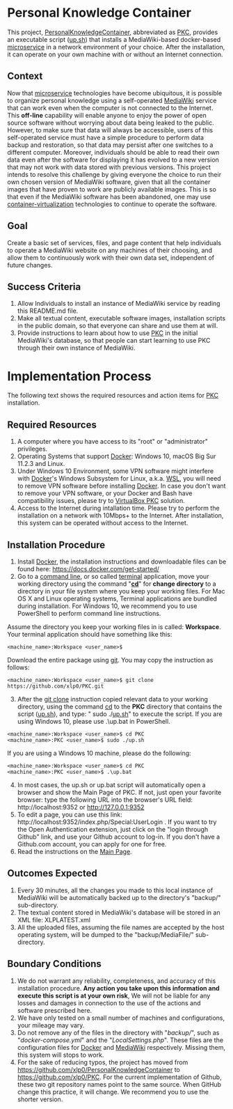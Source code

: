 # Personal Knowledge Container
This project, [PersonalKnowledgeContainer], abbreviated as [PKC], provides an executable script ([up.sh]) that installs a MediaWiki-based docker-based [microservice] in a network environment of your choice. After the installation, it can operate on your own machine with or without an Internet connection.

## Context
Now that [microservice] technologies have become ubiquitous, it is possible to organize personal knowledge using a self-operated [MediaWiki] service that can work even when the computer is not connected to the Internet. This **off-line** capability will enable anyone to enjoy the power of open source software without worrying about data being leaked to the public. However, to make sure that data will always be accessible, users of this self-operated service must have a simple procedure to perform data backup and restoration, so that data may persist after one switches to a different computer. Moreover, individuals should be able to read their own data even after the software for displaying it has evolved to a new version that may not work with data stored with previous versions. This project intends to resolve this challenge by giving everyone the choice to run their own chosen version of MediaWiki software, given that all the container images that have proven to work are publicly available images. This is so that even if the MediaWiki software has been abandoned, one may use [container-virtualization] technologies to continue to operate the software.

## Goal
Create a basic set of services, files, and page content that help individuals to operate a MediaWiki website on any machines of their choosing, and allow them to continuously work with their own data set, independent of future changes.

## Success Criteria
1. Allow Individuals to install an instance of MediaWiki service by reading this README.md file.
2. Make all textual content, executable software images, installation scripts in the public domain, so that everyone can share and use them at will.
3. Provide instructions to learn about how to use [PKC] in the initial MediaWiki's database, so that people can start learning to use PKC through their own instance of MediaWiki.

# Implementation Process
The following text shows the required resources and action items for [PKC] installation.

## Required Resources
1. A computer where you have access to its "root" or "administrator" privileges.
2. Operating Systems that support [Docker]: Windows 10, macOS  Big Sur 11.2.3 and Linux.
3. Under Windows 10 Environment, some VPN software might interfere with [Docker]'s Windows Subsystem for Linux, a.k.a. [WSL], you will need to remove VPN software before installing [Docker]. In case you don't want to remove your VPN software, or your Docker and Bash have compatibility issues, please try to [VirtualBox PKC] solution.
4. Access to the Internet during intallation time. Please try to perform the installation on a network with 10Mbps+ to the Internet. After installation, this system can be operated without access to the Internet.

## Installation Procedure
1. Install [Docker], the installation instructions and downloadable files can be found here: https://docs.docker.com/get-started/
2. Go to a [command line], or so called [terminal] application, move your working directory using the command "**[cd]**" for **change directory** to a directory in your file system where you keep your working files. For Mac OS X and Linux operating systems, Terminal applications are bundled during installation. For Windows 10, we recommend you to use PowerShell to perform command line instructions.

Assume the directory you keep your working files in  is called: **Workspace**. Your terminal application should have something like this:

```
<machine_name>:Workspace <user_name>$
```

Download the entire package using [git]. You may copy the instruction as follows:

```
<machine_name>:Workspace <user_name>$ git clone https://github.com/xlp0/PKC.git
```

3. After the [git clone] instruction copied relevant data to your working directory, using the command [cd] to the **PKC** directory that contains the script ([up.sh]), and type: " sudo ./[up.sh]" to execute the script. If you are using Windows 10, please use .\up.bat in PowerShell.

```
<machine_name>:Workspace <user_name>$ cd PKC
<machine_name>:PKC <user_name>$ sudo ./up.sh
```

If you are using a Windows 10 machine, please do the following:
```
<machine_name>:Workspace <user_name>$ cd PKC
<machine_name>:PKC <user_name>$ .\up.bat
```

4. In most cases, the up.sh or up.bat script will automatically open a browser and show the Main Page of PKC. If not, just open your favorite browser: type the following URL into the browser's URL field: http://localhost:9352 or http://127.0.0.1:9352
5. To edit a page, you can use this link: http://localhost:9352/index.php/Special:UserLogin . If you want to try the Open Authentication extension, just click on the "login through Github" link, and use your Github account to log-in. If you don't have a Github.com account, you can apply for one for free.
6. Read the instructions on the [Main Page]. 

## Outcomes Expected
1. Every 30 minutes, all the changes you made to this local instance of MediaWiki will be automatically backed up to the directory's "backup/" sub-directory.
2. The textual content stored in MediaWiki's database will be stored in an XML file: XLPLATEST.xml
3. All the uploaded files, assuming the file names are accepted by the host operating system, will be dumped to the "backup/MediaFile/" sub-directory.

## Boundary Conditions
1. We do not warrant any reliability, completeness, and accuracy of this installation procedure. **Any action you take upon this information and execute this script is at your own risk**, We will not be liable for any losses and damages in connection to the use of the actions and software prescribed here. 
2. We have only tested on a small number of machines and configurations, your mileage may vary.
3. Do not remove any of the files in the directory with "*backup/*", such as "*docker-compose.yml*" and the "*LocalSettings.php*". These files are the configuration files for [Docker] and [MediaWiki] respectively. Missing them, this system will stops to work.  
4. For the sake of reducing typos, the project has moved from https://github.com/xlp0/PersonalKnowledgeContainer to https://github.com/xlp0/PKC. For the current implementation of Github, these two git repository names point to the same source. When GitHub change this practice, it will change. We recommend you to use the shorter version.


[PersonalKnowledgeContainer]: https://github.com/xlp0/PersonalKnowledgeContainer
[container-virtualization]:https://searchitoperations.techtarget.com/definition/container-containerization-or-container-based-virtualization
[command line]:https://www.osc.edu/supercomputing/unix-cmds
[terminal]: https://www.techopedia.com/definition/28747/mac-terminal-mac-os-x#:~:text=The%20Mac%20Terminal%20is%20a,OS%20X%20versions%20through%20Lion.&text=Terminal%20allows%20users%20to%20modify,graphical%20user%20interface%20(GUI).
[PKC]: https://github.com/xlp0/PersonalKnowledgeContainer
[VirtualBox PKC]: https://github.com/xlp0/VirtualBox_PKC
[cd]:https://www.minitool.com/news/how-to-change-directory-in-cmd.html
[microservice]: https://www.bmc.com/blogs/microservices-architecture/
[Docker]: http://docker.io
[MediaWiki]: https://www.mediawiki.org/wiki/MediaWiki
[Main Page]: http://localhost:9352/index.php/Main_Page
[WSL]: https://docs.docker.com/docker-for-windows/wsl/
[up.sh]:https://github.com/xlp0/PKC/blob/main/up.sh
[git]:https://git-scm.com/
[Git Installation]:https://git-scm.com/
[Git Bash]: https://gitforwindows.org/
[git clone]:https://www.atlassian.com/git/tutorials/setting-up-a-repository/git-clone#:~:text=git%20clone%20is%20a%20Git,copy%20of%20the%20target%20repository.
